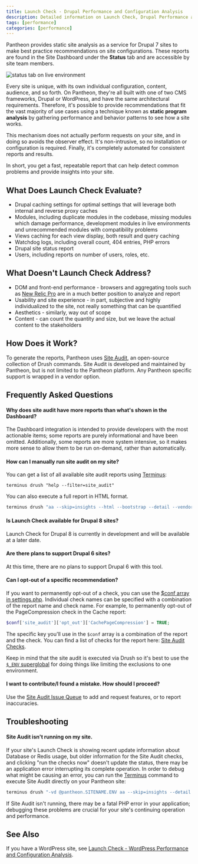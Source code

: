 ```yaml
---
title: Launch Check - Drupal Performance and Configuration Analysis
description: Detailed information on Launch Check, Drupal Performance and Configuration Analysis.
tags: [performance]
categories: [performance]
---
```

Pantheon provides static site analysis as a service for Drupal 7 sites to make best practice recommendations on site configurations. These reports are found in the Site Dashboard under the **Status** tab and are accessible by site team members.

![status tab on live environment](/source/docs/assets/images/dashboard/status-tab.png)

Every site is unique, with its own individual configuration, content, audience, and so forth. On Pantheon, they're all built with one of two CMS frameworks, Drupal or WordPress, and have the same architectural requirements. Therefore, it's possible to provide recommendations that fit the vast majority of use cases using a technique known as **static program analysis** by gathering performance and behavior patterns to see how a site works.  

This mechanism does not actually perform requests on your site, and in doing so avoids the observer effect. It's non-intrusive, so no installation or configuration is required. Finally, it's completely automated for consistent reports and results.  

In short, you get a fast, repeatable report that can help detect common problems and provide insights into your site.

## What Does Launch Check Evaluate?

- Drupal caching settings for optimal settings that will leverage both internal and reverse proxy caches
- Modules, including duplicate modules in the codebase, missing modules which damage performance, development modules in live environments and unrecommended modules with compatibility problems
- Views caching for each view display, both result and query caching
- Watchdog logs, including overall count, 404 entries, PHP errors
- Drupal site status report
- Users, including reports on number of users, roles, etc.

## What Doesn't Launch Check Address?

- DOM and front-end performance - browsers and aggregating tools such as [New Relic Pro](/docs/new-relic) are in a much better position to analyze and report
- Usability and site experience - in part, subjective and highly individualized to the site, not really something that can be quantified
- Aesthetics - similarly, way out of scope
- Content - can count the quantity and size, but we leave the actual content to the stakeholders

## How Does it Work?

To generate the reports, Pantheon uses [Site Audit](https://drupal.org/project/site_audit), an open-source collection of Drush commands. Site Audit is developed and maintained by Pantheon, but is not limited to the Pantheon platform. Any Pantheon specific support is wrapped in a vendor option.

## Frequently Asked Questions

#### Why does site audit have more reports than what's shown in the Dashboard?

The Dashboard integration is intended to provide developers with the most actionable items; some reports are purely informational and have been omitted. Additionally, some reports are more system intensive, so it makes more sense to allow them to be run on-demand, rather than automatically.

#### How can I manually run site audit on my site?

You can get a list of all available site audit reports using [Terminus](/docs/terminus/):
```nohighlight
terminus drush "help --filter=site_audit"
```

You can also execute a full report in HTML format.
```bash
terminus drush "aa --skip=insights --html --bootstrap --detail --vendor=pantheon" > report.html
```
#### Is Launch Check available for Drupal 8 sites?
Launch Check for Drupal 8 is currently in development and will be available at a later date.

#### Are there plans to support Drupal 6 sites?
At this time, there are no plans to support Drupal 6 with this tool.

#### Can I opt-out of a specific recommendation?

If you want to permanently opt-out of a check, you can use the [$conf array in settings.php](https://drupal.org/node/1525472). Individual check names can be specified with a combination of the report name and check name. For example, to permanently opt-out of the PageCompression check in the Cache report:
```php
$conf['site_audit']['opt_out']['CachePageCompression'] = TRUE;
```
The specific key you'll use in the `$conf` array is a combination of the report and the check. You can find a list of checks for the report here: [Site Audit Checks](http://cgit.drupalcode.org/site_audit/tree/Check).

Keep in mind that the site audit is executed via Drush so it's best to use the [`$_ENV` superglobal](/docs/read-environment-config/) for doing things like limiting the exclusions to one environment.  

#### I want to contribute/I found a mistake. How should I proceed?

Use the [Site Audit Issue Queue](https://drupal.org/project/issues/site_audit) to add and request features, or to report inaccuracies.

## Troubleshooting

#### Site Audit isn't running on my site.

If your site's Launch Check is showing recent update information about Database or Redis usage, but older information for the Site Audit checks, and clicking "run the checks now" doesn't update the status, there may be an application error interrupting its complete operation. In order to debug what might be causing an error, you can run the [Terminus](/docs/terminus/) command to execute Site Audit directly on your Pantheon site:
```bash
terminus drush "-vd @pantheon.SITENAME.ENV aa --skip=insights --detail --vendor=pantheon --strict=0"
```
If Site Audit isn't running, there may be a fatal PHP error in your application; debugging these problems are crucial for your site's continuing operation and performance.

## See Also
If you have a WordPress site, see [Launch Check - WordPress Performance and Configuration Analysis](/docs/wordpress-launch-check).
